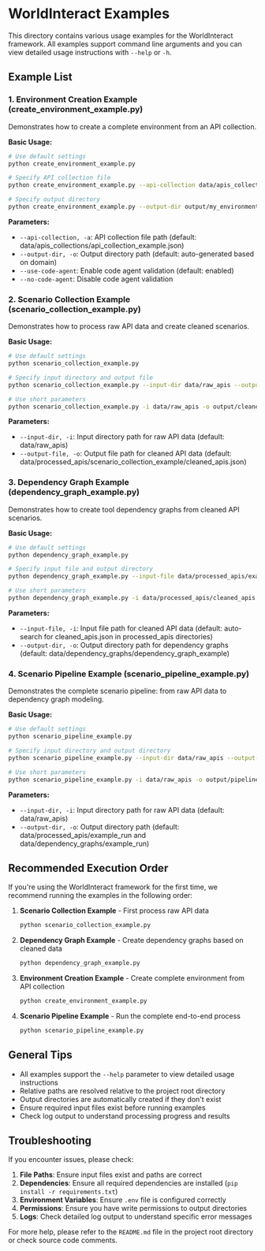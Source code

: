 # WorldInteract Examples

This directory contains various usage examples for the WorldInteract framework. All examples support command line arguments and you can view detailed usage instructions with `--help` or `-h`.

## Example List

### 1. Environment Creation Example (create_environment_example.py)

Demonstrates how to create a complete environment from an API collection.

**Basic Usage:**
```bash
# Use default settings
python create_environment_example.py

# Specify API collection file
python create_environment_example.py --api-collection data/apis_collections/ticket_api_example.json

# Specify output directory
python create_environment_example.py --output-dir output/my_environment
```

**Parameters:**
- `--api-collection, -a`: API collection file path (default: data/apis_collections/api_collection_example.json)
- `--output-dir, -o`: Output directory path (default: auto-generated based on domain)
- `--use-code-agent`: Enable code agent validation (default: enabled)
- `--no-code-agent`: Disable code agent validation

### 2. Scenario Collection Example (scenario_collection_example.py)

Demonstrates how to process raw API data and create cleaned scenarios.

**Basic Usage:**
```bash
# Use default settings
python scenario_collection_example.py

# Specify input directory and output file
python scenario_collection_example.py --input-dir data/raw_apis --output-file output/my_cleaned_apis.json

# Use short parameters
python scenario_collection_example.py -i data/raw_apis -o output/cleaned_apis.json
```

**Parameters:**
- `--input-dir, -i`: Input directory path for raw API data (default: data/raw_apis)
- `--output-file, -o`: Output file path for cleaned API data (default: data/processed_apis/scenario_collection_example/cleaned_apis.json)

### 3. Dependency Graph Example (dependency_graph_example.py)

Demonstrates how to create tool dependency graphs from cleaned API scenarios.

**Basic Usage:**
```bash
# Use default settings
python dependency_graph_example.py

# Specify input file and output directory
python dependency_graph_example.py --input-file data/processed_apis/example_run/cleaned_apis.json --output-dir output/my_dependency_graphs

# Use short parameters
python dependency_graph_example.py -i data/processed_apis/cleaned_apis.json -o output/dependency_graphs
```

**Parameters:**
- `--input-file, -i`: Input file path for cleaned API data (default: auto-search for cleaned_apis.json in processed_apis directories)
- `--output-dir, -o`: Output directory path for dependency graphs (default: data/dependency_graphs/dependency_graph_example)

### 4. Scenario Pipeline Example (scenario_pipeline_example.py)

Demonstrates the complete scenario pipeline: from raw API data to dependency graph modeling.

**Basic Usage:**
```bash
# Use default settings
python scenario_pipeline_example.py

# Specify input directory and output directory
python scenario_pipeline_example.py --input-dir data/raw_apis --output-dir output/my_pipeline_run

# Use short parameters
python scenario_pipeline_example.py -i data/raw_apis -o output/pipeline_output
```

**Parameters:**
- `--input-dir, -i`: Input directory path for raw API data (default: data/raw_apis)
- `--output-dir, -o`: Output directory path (default: data/processed_apis/example_run and data/dependency_graphs/example_run)

## Recommended Execution Order

If you're using the WorldInteract framework for the first time, we recommend running the examples in the following order:

1. **Scenario Collection Example** - First process raw API data
   ```bash
   python scenario_collection_example.py
   ```

2. **Dependency Graph Example** - Create dependency graphs based on cleaned data
   ```bash
   python dependency_graph_example.py
   ```

3. **Environment Creation Example** - Create complete environment from API collection
   ```bash
   python create_environment_example.py
   ```

4. **Scenario Pipeline Example** - Run the complete end-to-end process
   ```bash
   python scenario_pipeline_example.py
   ```

## General Tips

- All examples support the `--help` parameter to view detailed usage instructions
- Relative paths are resolved relative to the project root directory
- Output directories are automatically created if they don't exist
- Ensure required input files exist before running examples
- Check log output to understand processing progress and results

## Troubleshooting

If you encounter issues, please check:

1. **File Paths**: Ensure input files exist and paths are correct
2. **Dependencies**: Ensure all required dependencies are installed (`pip install -r requirements.txt`)
3. **Environment Variables**: Ensure `.env` file is configured correctly
4. **Permissions**: Ensure you have write permissions to output directories
5. **Logs**: Check detailed log output to understand specific error messages

For more help, please refer to the `README.md` file in the project root directory or check source code comments.
